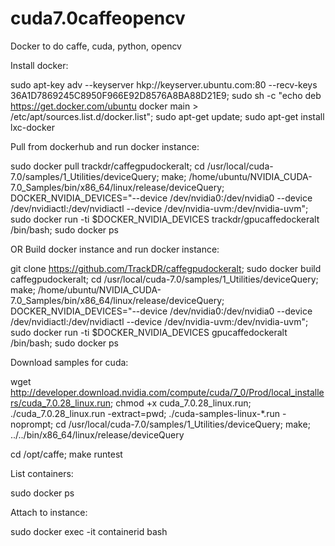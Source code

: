 # cuda7.0caffeopencv

Docker to do caffe, cuda, python, opencv

Install docker:

sudo apt-key adv --keyserver hkp://keyserver.ubuntu.com:80 --recv-keys 36A1D7869245C8950F966E92D8576A8BA88D21E9; sudo sh -c "echo deb https://get.docker.com/ubuntu docker main > /etc/apt/sources.list.d/docker.list"; sudo apt-get update; sudo apt-get install lxc-docker

Pull from dockerhub and run docker instance:

sudo docker pull trackdr/caffegpudockeralt; cd /usr/local/cuda-7.0/samples/1_Utilities/deviceQuery; make; /home/ubuntu/NVIDIA_CUDA-7.0_Samples/bin/x86_64/linux/release/deviceQuery; DOCKER_NVIDIA_DEVICES="--device /dev/nvidia0:/dev/nvidia0 --device /dev/nvidiactl:/dev/nvidiactl --device /dev/nvidia-uvm:/dev/nvidia-uvm"; sudo docker run -ti $DOCKER_NVIDIA_DEVICES trackdr/gpucaffedockeralt /bin/bash; sudo docker ps

OR Build docker instance and run docker instance:

git clone https://github.com/TrackDR/caffegpudockeralt;
sudo docker build caffegpudockeralt;
cd /usr/local/cuda-7.0/samples/1_Utilities/deviceQuery; 
make; 
/home/ubuntu/NVIDIA_CUDA-7.0_Samples/bin/x86_64/linux/release/deviceQuery; 
DOCKER_NVIDIA_DEVICES="--device /dev/nvidia0:/dev/nvidia0 --device /dev/nvidiactl:/dev/nvidiactl --device /dev/nvidia-uvm:/dev/nvidia-uvm"; 
sudo docker run -ti $DOCKER_NVIDIA_DEVICES gpucaffedockeralt /bin/bash; 
sudo docker ps

Download samples for cuda:

wget http://developer.download.nvidia.com/compute/cuda/7_0/Prod/local_installers/cuda_7.0.28_linux.run;
chmod +x cuda_7.0.28_linux.run; ./cuda_7.0.28_linux.run -extract=pwd; ./cuda-samples-linux-*.run -noprompt; cd /usr/local/cuda-7.0/samples/1_Utilities/deviceQuery; make; ../../bin/x86_64/linux/release/deviceQuery

cd /opt/caffe; make runtest

List containers:

sudo docker ps

Attach to instance:

sudo docker exec -it containerid bash
